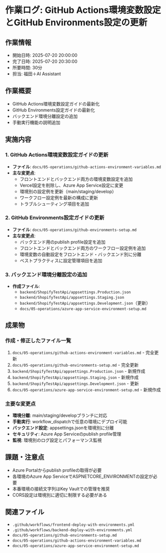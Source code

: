 # 作業ログ: GitHub Actions環境変数設定とGitHub Environments設定の更新

## 作業情報
- 開始日時: 2025-07-20 20:00:00
- 完了日時: 2025-07-20 20:30:00
- 所要時間: 30分
- 担当: 福田＋AI Assistant

## 作業概要
- GitHub Actions環境変数設定ガイドの最新化
- GitHub Environments設定ガイドの最新化
- バックエンド環境分離設定の追加
- 手動実行機能の説明追加

## 実施内容

### 1. GitHub Actions環境変数設定ガイドの更新
- **ファイル**: `docs/05-operations/github-actions-environment-variables.md`
- **主な変更点**:
  - フロントエンドとバックエンド両方の環境変数設定を追加
  - Vercel設定を削除し、Azure App Service設定に変更
  - 環境別の設定例を更新（main/staging/develop）
  - ワークフロー設定例を最新の構成に更新
  - トラブルシューティング項目を追加

### 2. GitHub Environments設定ガイドの更新
- **ファイル**: `docs/05-operations/github-environments-setup.md`
- **主な変更点**:
  - バックエンド用のpublish profile設定を追加
  - フロントエンドとバックエンド両方のワークフロー設定例を追加
  - 環境変数の自動設定をフロントエンド・バックエンド別に分離
  - ベストプラクティスに設定管理項目を追加

### 3. バックエンド環境分離設定の追加
- **作成ファイル**:
  - `backend/ShopifyTestApi/appsettings.Production.json`
  - `backend/ShopifyTestApi/appsettings.Staging.json`
  - `backend/ShopifyTestApi/appsettings.Development.json`（更新）
  - `docs/05-operations/azure-app-service-environment-setup.md`

## 成果物

### 作成・修正したファイル一覧
1. `docs/05-operations/github-actions-environment-variables.md` - 完全更新
2. `docs/05-operations/github-environments-setup.md` - 完全更新
3. `backend/ShopifyTestApi/appsettings.Production.json` - 新規作成
4. `backend/ShopifyTestApi/appsettings.Staging.json` - 新規作成
5. `backend/ShopifyTestApi/appsettings.Development.json` - 更新
6. `docs/05-operations/azure-app-service-environment-setup.md` - 新規作成

### 主要な変更点
- **環境分離**: main/staging/developブランチに対応
- **手動実行**: workflow_dispatchで任意の環境にデプロイ可能
- **バックエンド設定**: appsettings.jsonを環境別に分離
- **セキュリティ**: Azure App Serviceのpublish profile管理
- **監視**: 環境別のログ設定とパフォーマンス監視

## 課題・注意点
- Azure Portalからpublish profileの取得が必要
- 各環境のAzure App ServiceでASPNETCORE_ENVIRONMENTの設定が必要
- 本番環境の接続文字列はKey Vaultでの管理を推奨
- CORS設定は環境別に適切に制限する必要がある

## 関連ファイル
- `.github/workflows/frontend-deploy-with-environments.yml`
- `.github/workflows/backend-deploy-with-environments.yml`
- `docs/05-operations/github-environments-setup.md`
- `docs/05-operations/github-actions-environment-variables.md`
- `docs/05-operations/azure-app-service-environment-setup.md` 